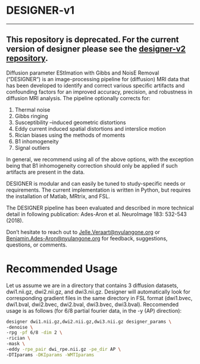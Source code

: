 # DESIGNER-v1

---

## This repository is deprecated. For the current version of designer please see the [designer-v2 repository](https://github.com/NYU-DiffusionMRI/DESIGNER-v2). 

Diffusion parameter EStImation with Gibbs and NoisE Removal (“DESIGNER”) is an image-processing pipeline for (diffusion) MRI data that has been developed to identify and correct various specific artifacts and confounding factors for an improved accuracy, precision, and robustness in diffusion MRI analysis.  The pipeline optionally corrects for:

1.   Thermal noise
2.   Gibbs ringing
3.   Susceptibility –induced geometric distortions
4.   Eddy current induced spatial distortions and interslice motion
5.   Rician biases using the methods of moments
6.   B1 inhomogeneity
7.   Signal outliers

In general, we recommend using all of the above options, with the exception being that B1 inhomogeneity correction should only be applied if such artifacts are present in the data.

DESIGNER is modular and can easily be tuned to study-specific needs or requirements.  The current implementation is written in Python, but requires the installation of Matlab, MRtrix, and FSL.

The DESIGNER pipeline has been evaluated and described in more technical detail in following publication: Ades-Aron et al. NeuroImage 183: 532-543 (2018).  

Don’t hesitate to reach out to Jelle.Veraart@nyulangone.org or Benjamin.Ades-Aron@nyulangone.org for feedback, suggestions, questions, or comments.

# Recommended Usage 
Let us assume we are in a directory that contains 3 diffusion datasets, dwi1.nii.gz, dwi2.nii.gz, and dwi3.nii.gz. Designer will automatically look for corresponding gradient files in the same directory in FSL format (dwi1.bvec, dwi1.bval, dwi2.bvec, dwi2.bval, dwi3.bvec, dwi3.bval). Reccomended usage is as follows (for 6/8 partial fourier data, in the -y (AP) direction):

```bash
designer dwi1.nii.gz,dwi2.nii.gz,dwi3.nii.gz designer_params \
-denoise \
-rpg -pf 6/8 -dim 2 \
-rician \
-mask \
-eddy -rpe_pair dwi_rpe.nii.gz -pe_dir AP \
-DTIparams -DKIparams -WMTIparams 
```
